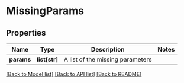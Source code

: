 # MissingParams

## Properties
Name | Type | Description | Notes
------------ | ------------- | ------------- | -------------
**params** | **list[str]** | A list of the missing parameters | 

[[Back to Model list]](../README.md#documentation-for-models) [[Back to API list]](../README.md#documentation-for-api-endpoints) [[Back to README]](../README.md)


